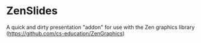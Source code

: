 # ZenSlides
A quick and dirty presentation "addon" for use with the Zen graphics library (https://github.com/cs-education/ZenGraphics)
